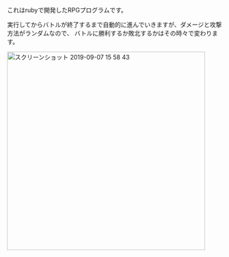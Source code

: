 これはrubyで開発したRPGプログラムです。

実行してからバトルが終了するまで自動的に進んでいきますが、ダメージと攻撃方法がランダムなので、
バトルに勝利するか敗北するかはその時々で変わります。

<img width="463" alt="スクリーンショット 2019-09-07 15 58 43" src="https://user-images.githubusercontent.com/35439050/64471159-6dd5db00-d188-11e9-9da6-e4c56c765139.png">

